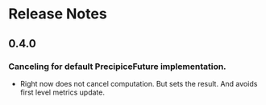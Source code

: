 # Release Notes

## 0.4.0

### Canceling for default PrecipiceFuture implementation.
- Right now does not cancel computation. But sets the result. And avoids first level metrics update.